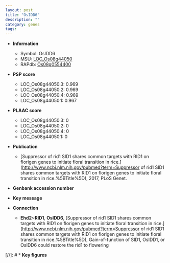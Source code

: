 ```yaml
---
layout: post
title: "OsIDD6"
description: ""
category: genes
tags: 
---
```


* **Information**  
    + Symbol: OsIDD6  
    + MSU: [LOC_Os08g44050](http://rice.plantbiology.msu.edu/cgi-bin/ORF_infopage.cgi?orf=LOC_Os08g44050)  
    + RAPdb: [Os08g0554400](http://rapdb.dna.affrc.go.jp/viewer/gbrowse_details/irgsp1?name=Os08g0554400)  

* **PSP score**  
    + LOC_Os08g44050.3: 0.969 
    + LOC_Os08g44050.2: 0.969 
    + LOC_Os08g44050.4: 0.969 
    + LOC_Os08g44050.1: 0.967 

* **PLAAC score**  
    + LOC_Os08g44050.3: 0 
    + LOC_Os08g44050.2: 0 
    + LOC_Os08g44050.4: 0 
    + LOC_Os08g44050.1: 0 

* **Publication**  
    + [Suppressor of rid1 SID1 shares common targets with RID1 on florigen genes to initiate floral transition in rice.](http://www.ncbi.nlm.nih.gov/pubmed?term=Suppressor of rid1 SID1 shares common targets with RID1 on florigen genes to initiate floral transition in rice.%5BTitle%5D), 2017, PLoS Genet.

* **Genbank accession number**  

* **Key message**  

* **Connection**  
    + __Ehd2~RID1__, __OsIDD6__, [Suppressor of rid1 SID1 shares common targets with RID1 on florigen genes to initiate floral transition in rice.](http://www.ncbi.nlm.nih.gov/pubmed?term=Suppressor of rid1 SID1 shares common targets with RID1 on florigen genes to initiate floral transition in rice.%5BTitle%5D), Gain-of-function of SID1, OsIDD1, or OsIDD6 could restore the rid1 to flowering

[//]: # * **Key figures**  


